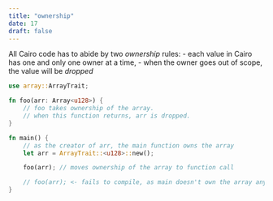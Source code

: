 ```yaml
---
title: "ownership"
date: 17
draft: false
---
```


All Cairo code has to abide by two _ownership_ rules:
    - each value in Cairo has one and only one owner at a time,
    - when the owner goes out of scope, the value will be _dropped_

```rust {.codebox}
use array::ArrayTrait;

fn foo(arr: Array<u128>) {
    // foo takes ownership of the array.
    // when this function returns, arr is dropped.
}

fn main() {
    // as the creator of arr, the main function owns the array
    let arr = ArrayTrait::<u128>::new();

    foo(arr); // moves ownership of the array to function call

    // foo(arr); <- fails to compile, as main doesn't own the array anymore
}
```
